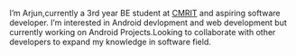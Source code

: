 I’m Arjun,currently a 3rd year BE student at [CMRIT](https://www.cmrit.ac.in/) and aspiring software developer.
I’m interested in Android devlopment and web development but currently working on Android Projects.Looking to collaborate with other developers to expand my knowledge in software field.


